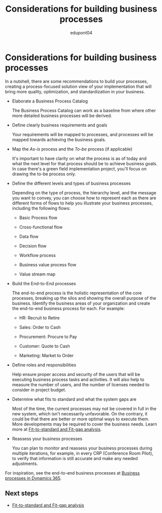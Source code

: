 ﻿---
title:  Considerations for building business processes 
description: Learn how having a process-focused solution view of your implementation that will bring more quality, optimization, and standardization in your business.
ms.date: 03/16/2023
ms.topic: conceptual
author: edupont04
ms.author: veneva
ms.reviewer: edupont
---

# Considerations for building business processes

In a nutshell, there are some recommendations to build your processes, creating a process-focused solution view of your implementation that will bring more quality, optimization, and standardization in your business.

- Elaborate a Business Process Catalog  

  The Business Process Catalog can work as a baseline from where other more detailed business processes will be derived.

- Define clearly business requirements and goals  

  Your requirements will be mapped to processes, and processes will be mapped towards achieving the business goals.

- Map the *As-is* process and the *To-be* process (if applicable)  

  It's important to have clarity on what the process is as of today and what the next level for that process should be to achieve business goals. In case there's a green field implementation project, you'll focus on drawing the to-be process only.

- Define the different levels and types of business processes  

  Depending on the type of process, the hierarchy level, and the message you want to convey, you can choose how to represent each as there are different forms of flows to help you illustrate your business processes, including the following flows:

  - Basic Process flow

  - Cross-functional flow

  - Data flow

  - Decision flow

  - Workflow process

  - Business value process flow

  - Value stream map

- Build the End-to-End processes  

  The end-to-end process is the holistic representation of the core processes, breaking up the silos and showing the overall purpose of the business. Identify the business areas of your organization and create the end-to-end business process for each. For example:

  - HR: Recruit to Retire

  - Sales: Order to Cash

  - Procurement: Procure to Pay

  - Customer: Quote to Cash

  - Marketing: Market to Order

- Define roles and responsibilities  

  Help ensure proper access and security of the users that will be executing business process tasks and activities. It will also help to measure the number of users, and the number of licenses needed to consider in project budget.

- Determine what fits to standard and what the system gaps are  

  Most of the time, the current processes may not be covered in full in the new system, which isn't necessarily unfavorable. On the contrary, it could be that there are better or more optimal ways to execute them. More developments may be required to cover the business needs. Learn more at [Fit-to-standard and Fit-gap analysis](process-focused-solution-fit-to-standard-fit-gap-analysis.md).

- Reassess your business processes  

  You can plan to monitor and reassess your business processes during multiple iterations, for example, in every CRP (Conference Room Pilot), to verify that information is still accurate and make any needed adjustments.

For inspiration, see the end-to-end business processes at [Business processes in Dynamics 365](../business-processes/overview.md).

## Next steps

- [Fit-to-standard and Fit-gap analysis](process-focused-solution-fit-to-standard-fit-gap-analysis.md)  

